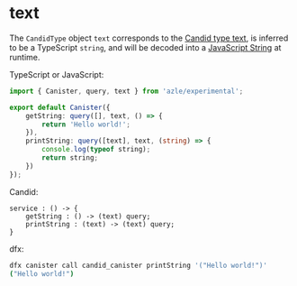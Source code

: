 # text

The `CandidType` object `text` corresponds to the [Candid type text](https://internetcomputer.org/docs/current/references/candid-ref#type-text), is inferred to be a TypeScript `string`, and will be decoded into a [JavaScript String](https://developer.mozilla.org/en-US/docs/Web/JavaScript/Reference/Global_Objects/String) at runtime.

TypeScript or JavaScript:

```typescript
import { Canister, query, text } from 'azle/experimental';

export default Canister({
    getString: query([], text, () => {
        return 'Hello world!';
    }),
    printString: query([text], text, (string) => {
        console.log(typeof string);
        return string;
    })
});
```

Candid:

```
service : () -> {
    getString : () -> (text) query;
    printString : (text) -> (text) query;
}
```

dfx:

```bash
dfx canister call candid_canister printString '("Hello world!")'
("Hello world!")
```
